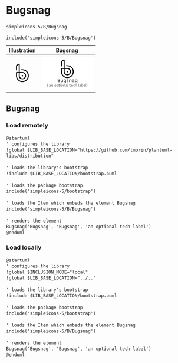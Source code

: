 # Bugsnag


```text
simpleicons-5/B/Bugsnag
```

```text
include('simpleicons-5/B/Bugsnag')
```



| Illustration | Bugsnag |
| :---: | :---: |
| ![illustration for Illustration](../../simpleicons-5/B/Bugsnag.png) | ![illustration for Bugsnag](../../simpleicons-5/B/Bugsnag.Local.png) |




## Bugsnag

### Load remotely
```plantuml
@startuml
' configures the library
!global $LIB_BASE_LOCATION="https://github.com/tmorin/plantuml-libs/distribution"

' loads the library's bootstrap
!include $LIB_BASE_LOCATION/bootstrap.puml

' loads the package bootstrap
include('simpleicons-5/bootstrap')

' loads the Item which embeds the element Bugsnag
include('simpleicons-5/B/Bugsnag')

' renders the element
Bugsnag('Bugsnag', 'Bugsnag', 'an optional tech label')
@enduml
```

### Load locally
```plantuml
@startuml
' configures the library
!global $INCLUSION_MODE="local"
!global $LIB_BASE_LOCATION="../.."

' loads the library's bootstrap
!include $LIB_BASE_LOCATION/bootstrap.puml

' loads the package bootstrap
include('simpleicons-5/bootstrap')

' loads the Item which embeds the element Bugsnag
include('simpleicons-5/B/Bugsnag')

' renders the element
Bugsnag('Bugsnag', 'Bugsnag', 'an optional tech label')
@enduml
```

